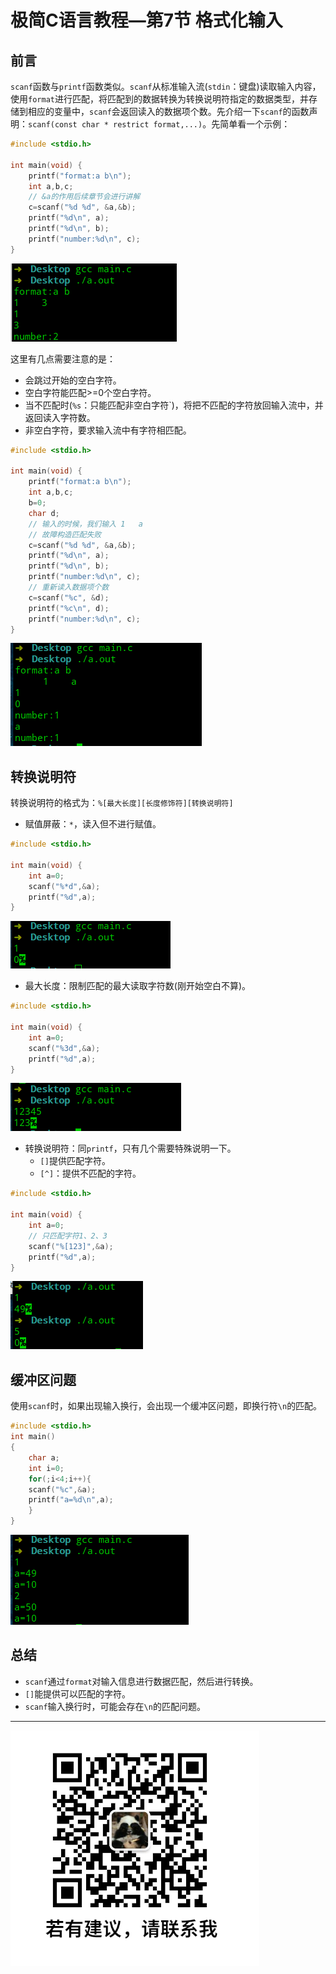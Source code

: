 # 极简C语言教程—第7节 格式化输入

## 前言

`scanf`函数与`printf`函数类似。`scanf`从标准输入流(`stdin`：键盘)读取输入内容，使用`format`进行匹配，将匹配到的数据转换为转换说明符指定的数据类型，并存储到相应的变量中，`scanf`会返回读入的数据项个数。先介绍一下`scanf`的函数声明：`scanf(const char * restrict format,...)`。先简单看一个示例：

```c
#include <stdio.h>

int main(void) {
    printf("format:a b\n");
    int a,b,c;
    // &a的作用后续章节会进行讲解
    c=scanf("%d %d", &a,&b);
    printf("%d\n", a);
    printf("%d\n", b);
    printf("number:%d\n", c);
}
```

![格式化输入示例1](图片/7/格式化输入示例1.png)

这里有几点需要注意的是：

- 会跳过开始的空白字符。
- 空白字符能匹配>=0个空白字符。
- 当不匹配时(`%s`：只能匹配非空白字符`)，将把不匹配的字符放回输入流中，并返回读入字符数。
- 非空白字符，要求输入流中有字符相匹配。

```c
#include <stdio.h>

int main(void) {
    printf("format:a b\n");
    int a,b,c;
    b=0;
    char d;
    // 输入的时候，我们输入 1   a
    // 故障构造匹配失败
    c=scanf("%d %d", &a,&b);
    printf("%d\n", a);
    printf("%d\n", b);
    printf("number:%d\n", c);
    // 重新读入数据项个数
    c=scanf("%c", &d);
    printf("%c\n", d);
    printf("number:%d\n", c);
}
```

![格式化输入示例2](图片/7/格式化输入示例2.png)

## 转换说明符

转换说明符的格式为：`%[最大长度][长度修饰符][转换说明符]`

- 赋值屏蔽：`*`，读入但不进行赋值。

```c
#include <stdio.h>

int main(void) {
    int a=0;
    scanf("%*d",&a);
    printf("%d",a);
}
```

![格式化输入-赋值屏蔽](图片/7/格式化输入-赋值屏蔽.png)

- 最大长度：限制匹配的最大读取字符数(刚开始空白不算)。

```c
#include <stdio.h>

int main(void) {
    int a=0;
    scanf("%3d",&a);
    printf("%d",a);
}
```

![格式化输入-最长长度](图片/7/格式化输入-最长长度.png)

- 转换说明符：同`printf`，只有几个需要特殊说明一下。
  - `[]`提供匹配字符。
  - `[^]`：提供不匹配的字符。

```c
#include <stdio.h>

int main(void) {
    int a=0;
    // 只匹配字符1、2、3
    scanf("%[123]",&a);
    printf("%d",a);
}
```

![格式化输入-[]用法](图片/7/格式化输入-[]用法.png)

## 缓冲区问题

使用`scanf`时，如果出现输入换行，会出现一个缓冲区问题，即换行符`\n`的匹配。

```c
#include <stdio.h>
int main()
{
    char a;
    int i=0;
    for(;i<4;i++){
    scanf("%c",&a);
    printf("a=%d\n",a);
	}
}
```

![格式化输入-缓冲区问题](图片/7/格式化输入-缓冲区问题.png)

## 总结

- `scanf`通过`format`对输入信息进行数据匹配，然后进行转换。
- `[]`能提供可以匹配的字符。
- `scanf`输入换行时，可能会存在`\n`的匹配问题。

---

![微信号](图片/微信号.png)
